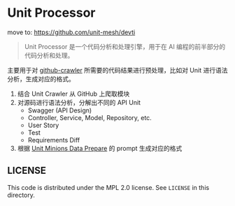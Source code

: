 # Unit Processor 

move to: https://github.com/unit-mesh/devti

> Unit Processor 是一个代码分析和处理引擎，用于在 AI 编程的前半部分的代码分析和处理。

主要用于对 [github-crawler](https://github.com/unit-mesh/github-crawler) 所需要的代码结果进行预处理，比如对 Unit 进行语法分析，生成对应的格式。

1. 结合 Unit Crawler 从 GitHub 上爬取模块
2. 对源码进行语法分析，分解出不同的 API Unit
   - Swagger (API Design)
   - Controller, Service, Model, Repository, etc.
   - User Story
   - Test
   - Requirements Diff
3. 根据 [Unit Minions Data Prepare](https://github.com/unit-mesh/minions-data-prepare) 的 prompt 生成对应的格式

## LICENSE

This code is distributed under the MPL 2.0 license. See `LICENSE` in this directory.
